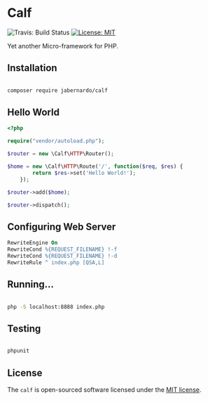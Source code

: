 # Calf
![Travis: Build Status](https://travis-ci.org/jabernardo/calf.svg?branch=master "Travis: Build Status")
[![License: MIT](https://img.shields.io/badge/License-MIT-yellow.svg)](https://opensource.org/licenses/MIT)

Yet another Micro-framework for PHP.

## Installation

```sh

composer require jabernardo/calf

```

## Hello World

```php
<?php

require("vendor/autoload.php");

$router = new \Calf\HTTP\Router();

$home = new \Calf\HTTP\Route('/', function($req, $res) {
        return $res->set('Hello World!');
    });

$router->add($home);

$router->dispatch();

```

## Configuring Web Server

```apache
RewriteEngine On
RewriteCond %{REQUEST_FILENAME} !-f
RewriteCond %{REQUEST_FILENAME} !-d
RewriteRule ^ index.php [QSA,L]
```

## Running...

```sh

php -S localhost:8888 index.php

```

## Testing

```sh

phpunit

```

## License

The `calf` is open-sourced software licensed under the [MIT license](http://opensource.org/licenses/MIT).
